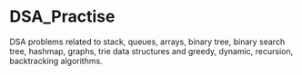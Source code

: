 # DSA_Practise
DSA problems related to stack, queues, arrays, binary tree, binary search tree, hashmap, graphs, trie data structures and greedy, dynamic, recursion, backtracking algorithms.
